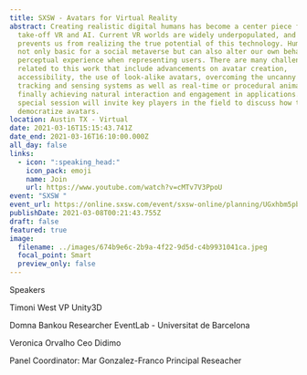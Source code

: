 ```yaml
---
title: SXSW - Avatars for Virtual Reality
abstract: Creating realistic digital humans has become a center piece for the
  take-off VR and AI. Current VR worlds are widely underpopulated, and that
  prevents us from realizing the true potential of this technology. Humans are
  not only basic for a social metaverse but can also alter our own behavior and
  perceptual experience when representing users. There are many challenges
  related to this work that include advancements on avatar creation,
  accessibility, the use of look-alike avatars, overcoming the uncanny valley,
  tracking and sensing systems as well as real-time or procedural animation and
  finally achieving natural interaction and engagement in applications. This
  special session will invite key players in the field to discuss how to
  democratize avatars.
location: Austin TX - Virtual
date: 2021-03-16T15:15:43.741Z
date_end: 2021-03-16T16:10:00.000Z
all_day: false
links:
  - icon: ":speaking_head:"
    icon_pack: emoji
    name: Join
    url: https://www.youtube.com/watch?v=cMTv7V3PpoU
event: "SXSW "
event_url: https://online.sxsw.com/event/sxsw-online/planning/UGxhbm5pbmdfMzM1NTAy
publishDate: 2021-03-08T00:21:43.755Z
draft: false
featured: true
image:
  filename: ../images/674b9e6c-2b9a-4f22-9d5d-c4b9931041ca.jpeg
  focal_point: Smart
  preview_only: false
---
```

Speakers

Timoni West
VP Unity3D

Domna Bankou
Researcher
EventLab - Universitat de Barcelona


Veronica Orvalho
Ceo Didimo

Panel Coordinator: Mar Gonzalez-Franco
Principal Reseacher